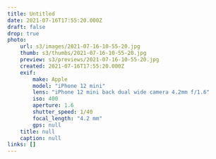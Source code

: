 ```yaml
---
title: Untitled
date: 2021-07-16T17:55:20.000Z
draft: false
drop: true
photo:
    url: s3/images/2021-07-16-10-55-20.jpg
    thumb: s3/thumbs/2021-07-16-10-55-20.jpg
    preview: s3/previews/2021-07-16-10-55-20.jpg
    created: 2021-07-16T17:55:20.000Z
    exif:
        make: Apple
        model: "iPhone 12 mini"
        lens: "iPhone 12 mini back dual wide camera 4.2mm f/1.6"
        iso: 400
        aperture: 1.6
        shutter_speed: 1/40
        focal_length: "4.2 mm"
        gps: null
    title: null
    caption: null
links: []
---
```

